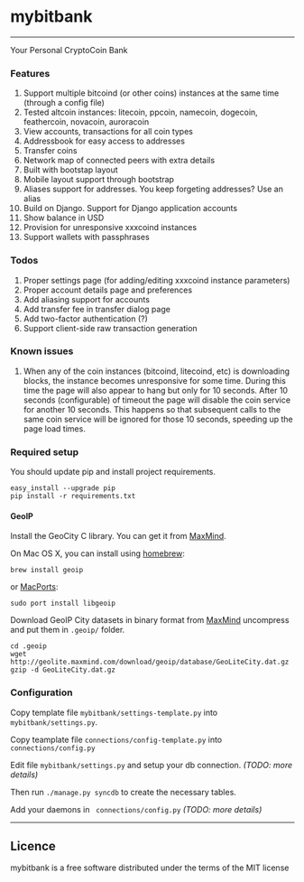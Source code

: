 # mybitbank  
---
Your Personal CryptoCoin Bank


### Features

1. Support multiple bitcoind (or other coins) instances at the same time (through a config file)
2. Tested altcoin instances: litecoin, ppcoin, namecoin, dogecoin, feathercoin, novacoin, auroracoin
3. View accounts, transactions for all coin types
4. Addressbook for easy access to addresses
5. Transfer coins 
6. Network map of connected peers with extra details
7. Built with bootstap layout
8. Mobile layout support through bootstrap
9. Aliases support for addresses. You keep forgeting addresses? Use an alias
10. Build on Django. Support for Django application accounts
11. Show balance in USD
12. Provision for unresponsive xxxcoind instances
13. Support wallets with passphrases


### Todos

1. Proper settings page (for adding/editing xxxcoind instance parameters)
2. Proper account details page and preferences
3. Add aliasing support for accounts
4. Add transfer fee in transfer dialog page
5. Add two-factor authentication (?)
6. Support client-side raw transaction generation


### Known issues

1. When any of the coin instances (bitcoind, litecoind, etc) is downloading blocks, the instance becomes unresponsive for some time. During this time the page will also appear to hang but only for 10 seconds. After 10 seconds (configurable) of timeout the page will disable the coin service for another 10 seconds. This happens so that subsequent calls to the same coin service will be ignored for those 10 seconds, speeding up the page load times. 

### Required setup

You should update pip and install project requirements.

```
easy_install --upgrade pip
pip install -r requirements.txt
```

#### GeoIP

Install the GeoCity C library. You can get it from [MaxMind](http://www.maxmind.com/app/c).

On Mac OS X, you can install using [homebrew](http://github.com/mxcl/homebrew):
```
brew install geoip
```
or [MacPorts](http://www.macports.org/install.php):
```
sudo port install libgeoip
```


Download GeoIP City datasets in binary format from [MaxMind](http://dev.maxmind.com/geoip/legacy/geolite/) uncompress and put them in `.geoip/` folder.

```
cd .geoip
wget http://geolite.maxmind.com/download/geoip/database/GeoLiteCity.dat.gz
gzip -d GeoLiteCity.dat.gz
```


### Configuration

Copy template file `mybitbank/settings-template.py` into `mybitbank/settings.py`.

Copy teamplate file `connections/config-template.py` into ` connections/config.py`

Edit file `mybitbank/settings.py` and setup your db connection. _(TODO: more details)_

Then run `./manage.py syncdb` to create the necessary tables.

Add your daemons in ` connections/config.py` _(TODO: more details)_


---

## Licence

mybitbank is a free software distributed under the terms of the MIT license
